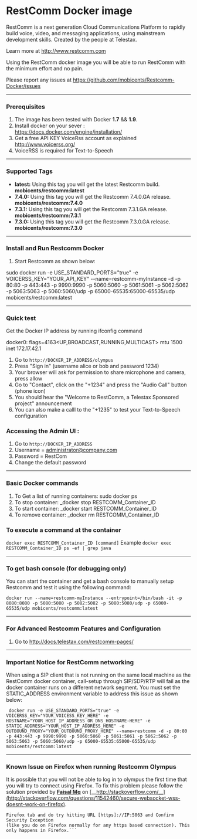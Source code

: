 # RestComm Docker image

RestComm is a next generation Cloud Communications Platform to rapidly build voice, video, and messaging applications, using mainstream development skills. Created by the people at Telestax.

Learn more at http://www.restcomm.com

Using the RestComm docker image you will be able to run RestComm with the minimum effort and no pain.

Please report any issues at https://github.com/mobicents/Restcomm-Docker/issues

***
### Prerequisites

1. The image has been tested with Docker __1.7__ && __1.9__.
2. Install docker on your sever : https://docs.docker.com/engine/installation/
3. Get a free API KEY VoiceRss account as explained  http://www.voicerss.org/
4. VoiceRSS is required for Text-to-Speech
***
### Supported Tags

* __latest:__ Using this tag you will get the latest Restcomm build. __mobicents/restcomm:latest__
* __7.4.0:__ Using this tag you will get the Restcomm 7.4.0.GA release. __mobicents/restcomm:7.4.0__
* __7.3.1:__ Using this tag you will get the Restcomm 7.3.1.GA release. __mobicents/restcomm:7.3.1__
* __7.3.0:__ Using this tag you will get the Restcomm 7.3.0.GA release. __mobicents/restcomm:7.3.0__
***
### Install and Run Restcomm Docker

1. Start Restcomm as shown below:

sudo docker run -e USE_STANDARD_PORTS="true" -e VOICERSS_KEY="YOUR_API_KEY" --name=restcomm-myInstance -d -p 80:80 -p 443:443 -p 9990:9990 -p 5060:5060 -p 5061:5061 -p 5062:5062 -p 5063:5063 -p 5060:5060/udp -p 65000-65535:65000-65535/udp mobicents/restcomm:latest

***

### Quick test

Get the Docker IP address by running ifconfig command

docker0: flags=4163<UP,BROADCAST,RUNNING,MULTICAST>  mtu 1500
        inet 172.17.42.1 

1. Go to ```http://DOCKER_IP_ADDRESS/olympus```
2. Press "Sign in" (username alice or bob and password 1234)
3. Your browser will ask for permission to share microphone and camera, press allow
4. Go to "Contact", click on the "+1234" and press the "Audio Call" button (phone icon)
5. You should hear the "Welcome to RestComm, a Telestax Sponsored project" announcement
6. You can also make a calll to the "+1235" to test your Text-to-Speech configuration

### Accessing the Admin UI :

1. Go to ```http://DOCKER_IP_ADDRESS```
2. Username = administrator@company.com
3. Password = RestCom
4. Change the default password

***
### Basic Docker commands

1. To Get a list of running containers: sudo docker ps
2. To stop container: _docker stop RESTCOMM_Container_ID
3. To start container: _docker start RESTCOMM_Container_ID
4. To remove container: _docker rm RESTCOMM_Container_ID

### To execute a command at the container
```docker exec RESTCOMM_Container_ID [command]```
Example
```docker exec RESTCOMM_Container_ID ps -ef | grep java```

***
### To get bash console (for debugging only)

You can start the container and get a bash console to manually setup Restcomm and test it using the following command:

```docker run --name=restcomm-myInstance --entrypoint=/bin/bash -it -p 8080:8080 -p 5080:5080 -p 5082:5082 -p 5080:5080/udp -p 65000-65535/udp mobicents/restcomm:latest```

***
### For Advanced Restcomm Features and Configuration

1. Go to http://docs.telestax.com/restcomm-pages/


***

### Important Notice for RestComm networking

When using a SIP client that is not running on the same local machine as the RestComm docker container, call-setup through SIP/SDP/RTP will fail as the docker container runs on a different network segment. You must set the STATIC_ADDRESS environment variable to address this issue as shown below:


``` docker run -e USE_STANDARD_PORTS="true" -e  VOICERSS_KEY="YOUR_VOICESS_KEY_HERE" -e HOSTNAME="YOUR_HOST_IP_ADDRESS_OR_DNS_HOSTNAME-HERE" -e STATIC_ADDRESS="YOUR_HOST_IP_ADDRESS_HERE" -e OUTBOUND_PROXY="YOUR_OUTBOUND_PROXY_HERE" --name=restcomm -d -p 80:80 -p 443:443 -p 9990:9990 -p 5060:5060 -p 5061:5061 -p 5062:5062 -p 5063:5063 -p 5060:5060/udp -p 65000-65535:65000-65535/udp mobicents/restcomm:latest```

***

### Known Issue on Firefox when running Restcomm Olympus 

It is possible that you will not be able to log in to olympus the first time that you will try to connect using Firefox.
To fix this problem please follow the solution provided by [__Faisal Mq__](http://stackoverflow.com/users/379916/faisal-mq) 
on [__http://stackoverflow.com/__](http://stackoverflow.com/questions/11542460/secure-websocket-wss-doesnt-work-on-firefox).
```When you would try to open up wss say using wss://IP:5063, Firefox will keep on giving you error until you open up a separate 
Firefox tab and do try hitting URL [https]://IP:5063 and Confirm Security Exception 
(like you do on Firefox normally for any https based connection). This only happens in Firefox.```

